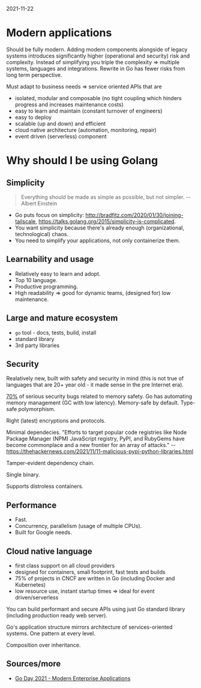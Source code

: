 2021-11-22

# Modern applications

Should be fully modern. Adding modern components alongside of legacy systems introduces significantly higher (operational and security) risk and complexity. Instead of simplifying you triple the complexity => multiple systems, languages and integrations. Rewrite in Go has fewer risks from long term perspective.

Must adapt to business needs => service oriented APIs that are

* isolated, modular and composable (no tight coupling which hinders progress and increases maintenance costs)
* easy to learn and maintain (constant turnover of engineers)
* easy to deploy
* scalable (up and down) and efficient
* cloud native architecture (automation, monitoring, repair)
* event driven (serverless) component

# Why should I be using Golang

## Simplicity 

> Everything should be made as simple as possible, but not simpler. -- Albert Einstein

* Go puts focus on simplicity: http://bradfitz.com/2020/01/30/joining-tailscale, https://talks.golang.org/2015/simplicity-is-complicated.
* You want simplicity because there's already enough (organizational, technological) chaos.
* You need to simplify your applications, not only containerize them.

## Learnability and usage

* Relatively easy to learn and adopt.
* Top 10 language.
* Productive programming.
* High readability => good for dynamic teams, (designed for) low maintenance.

## Large and mature ecosystem

* `go` tool - docs, tests, build, install
* standard library
* 3rd party libraries

## Security

Realatively new, built with safety and security in mind (this is not true of languages that are 20+ year old - it made sense in the pre Internet era).

[70%](https://raw.githubusercontent.com/microsoft/MSRC-Security-Research/master/presentations/2019_02_BlueHatIL/2019_02%20-%20BlueHatIL%20-%20Trends%2C%20challenge%2C%20and%20shifts%20in%20software%20vulnerability%20mitigation.pdf) of serious security bugs related to memory safety. Go has automating memory management (GC with low latency). Memory-safe by default. Type-safe polymorphism.

Right (latest) encryptions and protocols.

Minimal dependecies. "Efforts to target popular code registries like Node Package Manager (NPM) JavaScript registry, PyPI, and RubyGems have become commonplace and a new frontier for an array of attacks." -- https://thehackernews.com/2021/11/11-malicious-pypi-python-libraries.html

Tamper-evident dependency chain.

Single binary.

Supports distroless containers.

## Performance

* Fast.
* Concurrency, parallelism (usage of multiple CPUs).
* Built for Google needs.

## Cloud native language

* first class support on all cloud providers
* designed for containers, small footprint, fast tests and builds
* 75% of projects in CNCF are written in Go (including Docker and Kubernetes)
* low resource use, instant startup times => ideal for event driven/serverless

You can build performant and secure APIs using just Go standard library (including production ready web server).

Go's application structure mirrors architecture of services-oriented systems. One pattern at every level.

Composition over inheritance.

## Sources/more

* [Go Day 2021 - Modern Enterprise Applications](https://www.youtube.com/watch?v=5fgG1qZaV4w)
